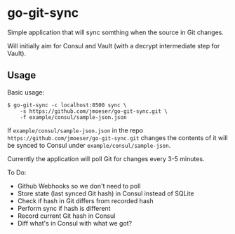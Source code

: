 go-git-sync
===========

Simple application that will sync somthing when the source in Git changes.

Will initially aim for Consul and Vault (with a decrypt intermediate step for Vault).

## Usage

Basic usage:

```
$ go-git-sync -c localhost:8500 sync \
    -s https://github.com/jmoeser/go-git-sync.git \
    -f example/consul/sample-json.json
```

If `example/consul/sample-json.json` in the repo `https://github.com/jmoeser/go-git-sync.git` changes the contents of it will be synced to Consul under `example/consul/sample-json`.

Currently the application will poll Git for changes every 3-5 minutes.

To Do:

- Github Webhooks so we don't need to poll
- Store state (last synced Git hash) in Consul instead of SQLite
- Check if hash in Git differs from recorded hash
- Perform sync if hash is different
- Record current Git hash in Consul
- Diff what's in Consul with what we got?

